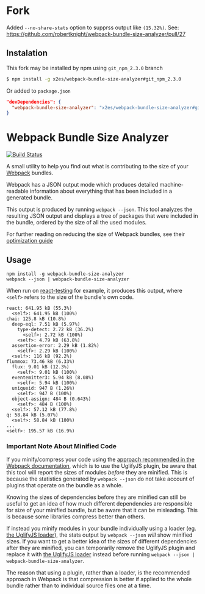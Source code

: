 Fork
====

Added `--no-share-stats` option to supprss output like `(15.32%)`. See: https://github.com/robertknight/webpack-bundle-size-analyzer/pull/27

## Instalation

This fork may be installed by npm using `git_npm_2.3.0` branch

```bash
$ npm install -g x2es/webpack-bundle-size-analyzer#git_npm_2.3.0
```

Or added to `package.json`

```json
"devDependencies": {
  "webpack-bundle-size-analyzer": "x2es/webpack-bundle-size-analyzer#git_npm_2.3.0"
}
```

Webpack Bundle Size Analyzer
============================

[![Build Status](https://travis-ci.org/x2es/webpack-bundle-size-analyzer.svg?branch=master)](https://travis-ci.org/x2es/webpack-bundle-size-analyzer)

A small utility to help you find out what is contributing
to the size of your [Webpack](http://webpack.github.io/) bundles.

Webpack has a JSON output mode which produces detailed machine-readable
information about everything that has been included in a generated bundle.

This output is produced by running `webpack --json`. This tool analyzes
the resulting JSON output and displays a tree of packages that were included
in the bundle, ordered by the size of all the used modules.

For further reading on reducing the size of Webpack bundles,
see their [optimization guide](http://webpack.github.io/docs/optimization.html)

## Usage

````
npm install -g webpack-bundle-size-analyzer
webpack --json | webpack-bundle-size-analyzer
````

When run on [react-testing](https://github.com/robertknight/react-testing) for example,
it produces this output, where `<self>` refers to the size of the bundle's own code.

````
react: 641.95 kB (55.3%)
  <self>: 641.95 kB (100%)
chai: 125.8 kB (10.8%)
  deep-eql: 7.51 kB (5.97%)
    type-detect: 2.72 kB (36.2%)
      <self>: 2.72 kB (100%)
    <self>: 4.79 kB (63.8%)
  assertion-error: 2.29 kB (1.82%)
    <self>: 2.29 kB (100%)
  <self>: 116 kB (92.2%)
flummox: 73.46 kB (6.33%)
  flux: 9.01 kB (12.3%)
    <self>: 9.01 kB (100%)
  eventemitter3: 5.94 kB (8.08%)
    <self>: 5.94 kB (100%)
  uniqueid: 947 B (1.26%)
    <self>: 947 B (100%)
  object-assign: 484 B (0.643%)
    <self>: 484 B (100%)
  <self>: 57.12 kB (77.8%)
q: 58.84 kB (5.07%)
  <self>: 58.84 kB (100%)
...
<self>: 195.57 kB (16.9%)
````

### Important Note About Minified Code

If you minify/compress your code using the [approach recommended in the Webpack documentation](http://webpack.github.io/docs/optimization.html), which is to use the UglifyJS plugin, be aware that this tool will report the sizes of modules _before_ they are minified. This is because the statistics generated by `webpack --json` do not take account of plugins that operate on the bundle as a whole.

Knowing the sizes of dependencies before they are minified can still be useful to get an idea of how much different dependencies are responsible for size of your minified bundle, but be aware that it can be misleading. This is because some libraries compress better than others.

If instead you minify modules in your bundle individually using a loader (eg. [the UglifyJS loader](https://www.npmjs.com/package/uglify-loader)), the stats output by `webpack --json` _will_ show minified sizes. If you want to get a better idea of the sizes of different dependencies after they are minified, you can temporarily remove the UglifyJS plugin and replace it with [the UglifyJS loader](https://www.npmjs.com/package/uglify-loader) instead before running `webpack --json | webpack-bundle-size-analyzer`.

The reason that using a plugin, rather than a loader, is the recommended approach in Webpack is that compression is better if applied to the whole bundle rather than to individual source files one at a time.
